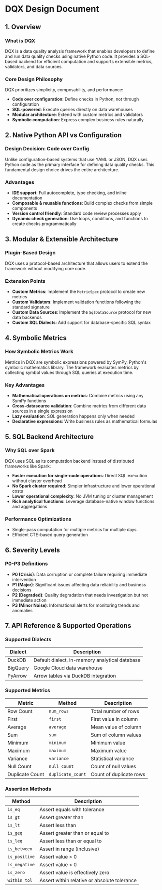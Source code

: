 # DQX Design Document

## 1. Overview

### What is DQX

DQX is a data quality analysis framework that enables developers to define and run data quality checks using native Python code. It provides a SQL-based backend for efficient computation and supports extensible metrics, validators, and data sources.

### Core Design Philosophy

DQX prioritizes simplicity, composability, and performance:
- **Code over configuration**: Define checks in Python, not through configuration
- **SQL-powered**: Execute queries directly on data warehouses
- **Modular architecture**: Extend with custom metrics and validators
- **Symbolic computation**: Express complex business rules naturally

## 2. Native Python API vs Configuration

### Design Decision: Code over Config

Unlike configuration-based systems that use YAML or JSON, DQX uses Python code as the primary interface for defining data quality checks. This fundamental design choice drives the entire architecture.

### Advantages

- **IDE support**: Full autocomplete, type checking, and inline documentation
- **Composable & reusable functions**: Build complex checks from simple components
- **Version control friendly**: Standard code review processes apply
- **Dynamic check generation**: Use loops, conditions, and functions to create checks programmatically

## 3. Modular & Extensible Architecture

### Plugin-Based Design

DQX uses a protocol-based architecture that allows users to extend the framework without modifying core code.

### Extension Points

- **Custom Metrics**: Implement the `MetricSpec` protocol to create new metrics
- **Custom Validators**: Implement validation functions following the standard signature
- **Custom Data Sources**: Implement the `SqlDataSource` protocol for new data backends
- **Custom SQL Dialects**: Add support for database-specific SQL syntax

## 4. Symbolic Metrics

### How Symbolic Metrics Work

Metrics in DQX are symbolic expressions powered by SymPy, Python's symbolic mathematics library.
The framework evaluates metrics by collecting symbol values through SQL queries at execution time.

### Key Advantages

- **Mathematical operations on metrics**: Combine metrics using any SymPy functions
- **Cross-datasource validation**: Combine metrics from different data sources in a single expression
- **Lazy evaluation**: SQL generation happens only when needed
- **Declarative expressions**: Write business rules as mathematical formulas

## 5. SQL Backend Architecture

### Why SQL over Spark

DQX uses SQL as its computation backend instead of distributed frameworks like Spark:

- **Faster execution for single-node operations**: Direct SQL execution without cluster overhead
- **No Spark cluster required**: Simpler infrastructure and lower operational costs
- **Lower operational complexity**: No JVM tuning or cluster management
- **Rich analytical functions**: Leverage database-native window functions and aggregations

### Performance Optimizations

- Single-pass computation for multiple metrics for multiple days.
- Efficient CTE-based query generation

## 6. Severity Levels

### P0-P3 Definitions

- **P0 (Crisis)**: Data corruption or complete failure requiring immediate intervention
- **P1 (Major)**: Significant issues affecting data reliability and business decisions
- **P2 (Degraded)**: Quality degradation that needs investigation but not immediate action
- **P3 (Minor Noise)**: Informational alerts for monitoring trends and anomalies

## 7. API Reference & Supported Operations

### Supported Dialects

| Dialect | Description |
|---------|-------------|
| DuckDB | Default dialect, in-memory analytical database |
| BigQuery | Google Cloud data warehouse |
| PyArrow | Arrow tables via DuckDB integration |

### Supported Metrics

| Metric | Method | Description |
|--------|--------|-------------|
| Row Count | `num_rows` | Total number of rows |
| First | `first` | First value in column |
| Average | `average` | Mean value of column |
| Sum | `sum` | Sum of column values |
| Minimum | `minimum` | Minimum value |
| Maximum | `maximum` | Maximum value |
| Variance | `variance` | Statistical variance |
| Null Count | `null_count` | Count of null values |
| Duplicate Count | `duplicate_count` | Count of duplicate rows |

### Assertion Methods

| Method | Description |
|--------|-------------|
| `is_eq` | Assert equals with tolerance |
| `is_gt` | Assert greater than |
| `is_lt` | Assert less than |
| `is_geq` | Assert greater than or equal to |
| `is_leq` | Assert less than or equal to |
| `is_between` | Assert in range (inclusive) |
| `is_positive` | Assert value > 0 |
| `is_negative` | Assert value < 0 |
| `is_zero` | Assert value is effectively zero |
| `within_tol` | Assert within relative or absolute tolerance |
